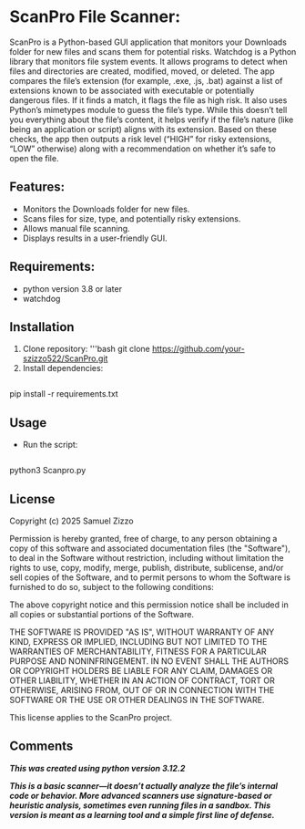 # ScanPro File Scanner:
ScanPro is a Python-based GUI application that monitors your Downloads folder for new files and scans them for potential risks. Watchdog is a Python library that monitors file system events. It allows programs to detect when files and directories are created, modified, moved, or deleted. The app compares the file’s extension (for example, .exe, .js, .bat) against a list of extensions known to be associated with executable or potentially dangerous files. If it finds a match, it flags the file as high risk. It also uses Python’s mimetypes module to guess the file’s type. While this doesn’t tell you everything about the file’s content, it helps verify if the file’s nature (like being an application or script) aligns with its extension. Based on these checks, the app then outputs a risk level (“HIGH” for risky extensions, “LOW” otherwise) along with a recommendation on whether it’s safe to open the file.

## Features:
- Monitors the Downloads folder for new files.
- Scans files for size, type, and potentially risky extensions.
- Allows manual file scanning.
- Displays results in a user-friendly GUI.

## Requirements:
- python version 3.8 or later
- watchdog

## Installation
1. Clone repository:
   '''bash
git clone https://github.com/your-szizzo522/ScanPro.git
2. Install dependencies:
   ```bash
pip install -r requirements.txt

## Usage
- Run the script:
   ```bash
python3 Scanpro.py

## License
Copyright (c) 2025 Samuel Zizzo

Permission is hereby granted, free of charge, to any person obtaining a copy
of this software and associated documentation files (the "Software"), to deal
in the Software without restriction, including without limitation the rights
to use, copy, modify, merge, publish, distribute, sublicense, and/or sell
copies of the Software, and to permit persons to whom the Software is
furnished to do so, subject to the following conditions:

The above copyright notice and this permission notice shall be included in all
copies or substantial portions of the Software.

THE SOFTWARE IS PROVIDED "AS IS", WITHOUT WARRANTY OF ANY KIND, EXPRESS OR
IMPLIED, INCLUDING BUT NOT LIMITED TO THE WARRANTIES OF MERCHANTABILITY,
FITNESS FOR A PARTICULAR PURPOSE AND NONINFRINGEMENT. IN NO EVENT SHALL THE
AUTHORS OR COPYRIGHT HOLDERS BE LIABLE FOR ANY CLAIM, DAMAGES OR OTHER
LIABILITY, WHETHER IN AN ACTION OF CONTRACT, TORT OR OTHERWISE, ARISING FROM,
OUT OF OR IN CONNECTION WITH THE SOFTWARE OR THE USE OR OTHER DEALINGS IN THE
SOFTWARE.

This license applies to the ScanPro project.

## Comments
***This was created using python version 3.12.2***

***This is a basic scanner—it doesn’t actually analyze the file’s internal code or behavior. More advanced scanners use signature-based or heuristic analysis, sometimes even running files in a sandbox. This version is meant as a learning tool and a simple first line of defense.***
